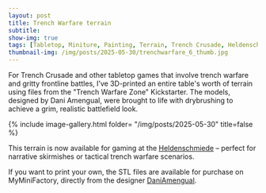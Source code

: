 ```yaml
---
layout: post
title: Trench Warfare terrain
subtitle:
show-img: true
tags: [Tabletop, Miniture, Painting, Terrain, Trench Crusade, Heldenschmiede]
thumbnail-img: /img/posts/2025-05-30/trenchwarfare_6_thumb.jpg
---
```


For Trench Crusade and other tabletop games that involve trench warfare and gritty frontline battles, I’ve 3D-printed an entire table's worth of terrain using files from the "Trench Warfare Zone" Kickstarter. The models, designed by Dani Amengual, were brought to life with drybrushing to achieve a grim, realistic battlefield look.

{% include image-gallery.html folder= "/img/posts/2025-05-30" title=false %}

This terrain is now available for gaming at the [Heldenschmiede](https://www.heldenschmiede.eu/) – perfect for narrative skirmishes or tactical trench warfare scenarios.

If you want to print your own, the STL files are available for purchase on MyMiniFactory, directly from the designer [DaniAmengual](https://www.myminifactory.com/users/DaniAmengual).

